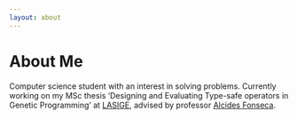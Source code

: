 ```yaml
---
layout: about 
---
```


# About Me
Computer science student with an interest in solving problems. Currently working on my MSc thesis ‘Designing and Evaluating Type-safe operators in Genetic Programming’ at [LASIGE](https://www.lasige.di.fc.ul.pt/), advised by professor [Alcides Fonseca](https://alcidesfonseca.com/).
 
<br/>